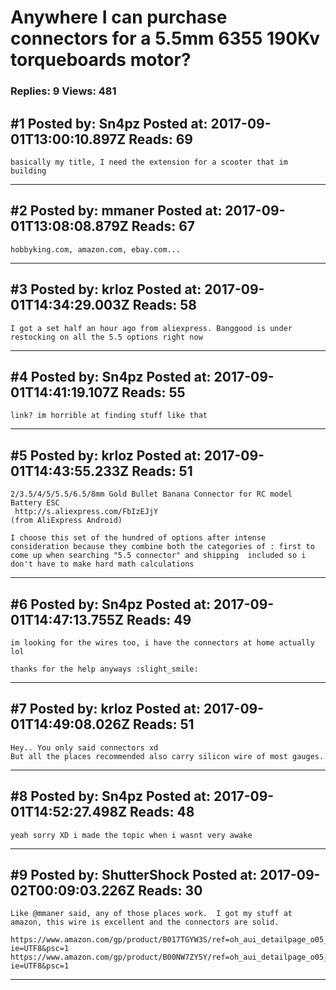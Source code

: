 # Anywhere I can purchase connectors for a 5.5mm 6355 190Kv torqueboards motor?

### Replies: 9 Views: 481

## \#1 Posted by: Sn4pz Posted at: 2017-09-01T13:00:10.897Z Reads: 69

```
basically my title, I need the extension for a scooter that im building
```

---
## \#2 Posted by: mmaner Posted at: 2017-09-01T13:08:08.879Z Reads: 67

```
hobbyking.com, amazon.com, ebay.com...
```

---
## \#3 Posted by: krloz Posted at: 2017-09-01T14:34:29.003Z Reads: 58

```
I got a set half an hour ago from aliexpress. Banggood is under restocking on all the 5.5 options right now
```

---
## \#4 Posted by: Sn4pz Posted at: 2017-09-01T14:41:19.107Z Reads: 55

```
link? im horrible at finding stuff like that
```

---
## \#5 Posted by: krloz Posted at: 2017-09-01T14:43:55.233Z Reads: 51

```
2/3.5/4/5/5.5/6.5/8mm Gold Bullet Banana Connector for RC model Battery ESC
 http://s.aliexpress.com/FbIzEJjY 
(from AliExpress Android)

I choose this set of the hundred of options after intense consideration because they combine both the categories of : first to come up when searching "5.5 connector" and shipping  included so i don't have to make hard math calculations
```

---
## \#6 Posted by: Sn4pz Posted at: 2017-09-01T14:47:13.755Z Reads: 49

```
im looking for the wires too, i have the connectors at home actually lol

thanks for the help anyways :slight_smile:
```

---
## \#7 Posted by: krloz Posted at: 2017-09-01T14:49:08.026Z Reads: 51

```
Hey.. You only said connectors xd
But all the places recommended also carry silicon wire of most gauges.
```

---
## \#8 Posted by: Sn4pz Posted at: 2017-09-01T14:52:27.498Z Reads: 48

```
yeah sorry XD i made the topic when i wasnt very awake
```

---
## \#9 Posted by: ShutterShock Posted at: 2017-09-02T00:09:03.226Z Reads: 30

```
Like @mmaner said, any of those places work.  I got my stuff at amazon, this wire is excellent and the connectors are solid.

https://www.amazon.com/gp/product/B017TGYW3S/ref=oh_aui_detailpage_o05_s00?ie=UTF8&psc=1
https://www.amazon.com/gp/product/B00NW7ZY5Y/ref=oh_aui_detailpage_o05_s01?ie=UTF8&psc=1
```

---
